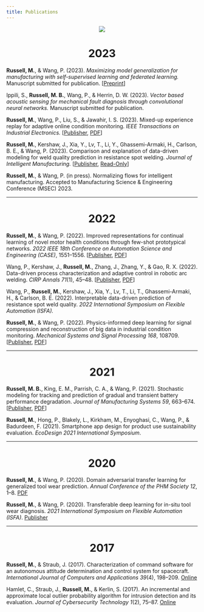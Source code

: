 ```yaml
---
title: Publications
---
```


<div style="text-align: center">
    <a href="https://scholar.google.com/citations?user=FNyNIFgAAAAJ&hl=en">
        <img src="https://img.shields.io/badge/Google%20Scholar-blue" />
    </a>
</div>

<h1 style="text-align: center;">2023</h1>

**Russell, M.**, & Wang, P. (2023). *Maximizing model generalization for manufacturing with self-supervised learning and federated learning.* Manuscript submitted for publication. [[Preprint](https://arxiv.org/abs/2304.14398)]

Ippili, S., **Russell, M. B.**, Wang, P., & Herrin, D. W. (2023). *Vector based acoustic sensing for mechanical fault diagnosis through convolutional neural networks.* Manuscript submitted for publication.

**Russell, M.**, Wang, P., Liu, S., & Jawahir, I. S. (2023). Mixed-up experience replay for adaptive online condition monitoring. *IEEE Transactions on Industrial Electronics.* [[Publisher](https://ieeexplore.ieee.org/document/10083059), [PDF](files/ALL_22-TIE-4784.pdf)]

**Russell, M.**, Kershaw, J., Xia, Y., Lv, T., Li, Y., Ghassemi-Armaki, H., Carlson, B. E., & Wang, P. (2023). Comparison and explanation of data-driven modeling for weld quality prediction in resistance spot welding. *Journal of Intelligent Manufacturing.* [[Publisher](https://link.springer.com/article/10.1007/s10845-023-02108-1), [Read-Only](https://rdcu.be/c8ZSO)]

**Russell, M.**, & Wang, P. (in press). Normalizing flows for intelligent manufacturing. Accepted to Manufacturing Science & Engineering Conference (MSEC) 2023.

---

<h1 style="text-align: center;">2022</h1>

**Russell, M.**, & Wang, P. (2022). Improved representations for continual learning of novel motor health conditions through few-shot prototypical networks. *2022 IEEE 18th Conference on Automation Science and Engineering (CASE)*, 1551&ndash;1556. [[Publisher](https://ieeexplore.ieee.org/abstract/document/9926567), [PDF](files/RussellWang_CASE2022_FINAL.pdf)]

Wang, P., Kershaw, J., **Russell, M.**, Zhang, J., Zhang, Y., & Gao, R. X. (2022). Data-driven process characterization and adaptive control in robotic arc welding. *CIRP Annals 71*(1), 45&ndash;48. [[Publisher](https://www.sciencedirect.com/science/article/abs/pii/S0007850622000920?dgcid=coauthor), [PDF](files/CIRP2022_RoboticWelding_Submission.pdf)]

Wang, P., **Russell, M.**, Kershaw, J., Xia, Y., Lv, T., Li, T., Ghassemi-Armaki, H., & Carlson, B. E. (2022). Interpretable data-driven prediction of resistance spot weld quality. *2022 International Symposium on Flexible Automation (ISFA).*

**Russell, M.**, & Wang, P. (2022). Physics-informed deep learning for signal compression and reconstruction of big data in industrial condition monitoring. *Mechanical Systems and Signal Processing 168*, 108709. [[Publisher](https://www.sciencedirect.com/science/article/abs/pii/S0888327021010293), [PDF](files/2021-11-18_MSSP_AE_Compression_Round2.pdf)]

---

<h1 style="text-align: center;">2021</h1>

**Russell, M. B.**, King, E. M., Parrish, C. A., & Wang, P. (2021). Stochastic modeling for tracking and prediction of gradual and transient battery performance degradation. *Journal of Manufacturing Systems 59*, 663&ndash;674. [[Publisher](https://www.sciencedirect.com/science/article/abs/pii/S0278612521000881), [PDF](files/promfg_NAMARC_russell.pdf)]

**Russell, M.**, Hong, P., Blakely, L., Kirkham, M., Enyoghasi, C., Wang, P., & Badurdeen, F. (2021). Smartphone app design for product use sustainability evaluation. *EcoDesign 2021 International Symposium*.

---

<h1 style="text-align: center;">2020</h1>

**Russell, M.**, & Wang, P. (2020). Domain adversarial transfer learning for generalized tool wear prediction. *Annual Conference of the PHM Society 12*, 1&ndash;8. [PDF](https://papers.phmsociety.org/index.php/phmconf/article/download/1137/910)
 
**Russell, M.**, & Wang, P. (2020). Transferable deep learning for in-situ tool wear diagnosis. *2021 International Symposium on Flexible Automation (ISFA)*. [Publisher](https://asmedigitalcollection.asme.org/ISFA/proceedings-abstract/ISFA2020/83617/V001T09A006/1087345)

---

<h1 style="text-align: center;">2017</h1>

**Russell, M.**, & Straub, J. (2017). Characterization of command software for an autonomous attitude determination and control system for spacecraft. *International Journal of Computers and Applications 39*(4), 198&ndash;209. [Online](https://www.tandfonline.com/doi/abs/10.1080/1206212X.2017.1329261)

Hamlet, C., Straub, J., **Russell, M.**, & Kerlin, S. (2017). An incremental and approximate local outlier probability algorithm for intrusion detection and its evaluation. *Journal of Cybersecurity Technology 1*(2), 75&ndash;87. [Online](https://www.tandfonline.com/doi/full/10.1080/23742917.2016.1226651)
